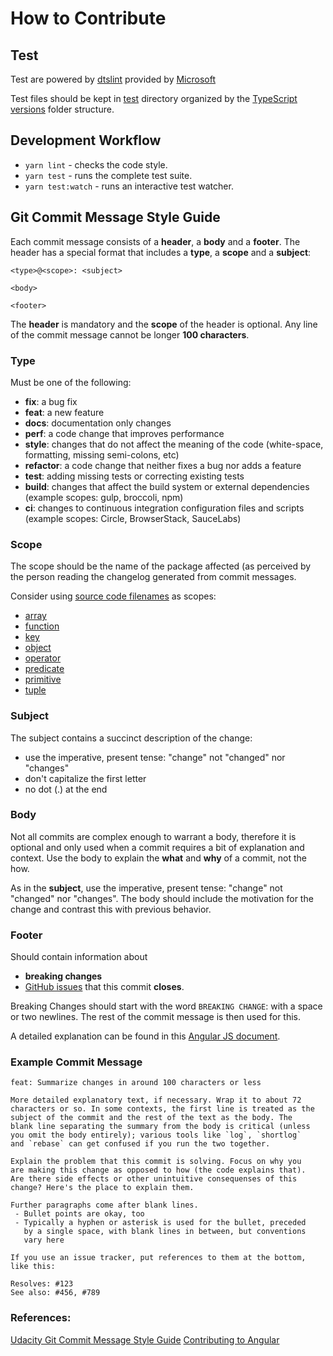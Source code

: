 # How to Contribute

## Test
Test are powered by [dtslint](https://github.com/Microsoft/dtslint) provided by [Microsoft](https://github.com/Microsoft)

Test files should be kept in [test](./test) directory organized by the [TypeScript versions](https://github.com/Microsoft/dtslint#specify-a-typescript-version) folder structure.

## Development Workflow
* `yarn lint` - checks the code style.
* `yarn test` - runs the complete test suite.
* `yarn test:watch` - runs an interactive test watcher.

## Git Commit Message Style Guide
Each commit message consists of a **header**, a **body** and a **footer**. The header has a special format that includes a **type**, a **scope** and a **subject**:
```
<type>@<scope>: <subject>

<body>

<footer>
```
The **header** is mandatory and the **scope** of the header is optional.
Any line of the commit message cannot be longer **100 characters**.

### Type
Must be one of the following:
* **fix**: a bug fix
* **feat**: a new feature
* **docs**: documentation only changes
* **perf**: a code change that improves performance
* **style**: changes that do not affect the meaning of the code (white-space, formatting, missing semi-colons, etc)
* **refactor**: a code change that neither fixes a bug nor adds a feature
* **test**: adding missing tests or correcting existing tests
* **build**: changes that affect the build system or external dependencies (example scopes: gulp, broccoli, npm)
* **ci**: changes to continuous integration configuration files and scripts (example scopes: Circle, BrowserStack, SauceLabs)

### Scope
The scope should be the name of the package affected (as perceived by the person reading the changelog generated from commit messages.

Consider using [source code filenames](./src) as scopes:
* [array](./src/array.d.ts)
* [function](./src/function.d.ts)
* [key](./src/key.d.ts)
* [object](./src/object.d.ts)
* [operator](./src/operator.d.ts)
* [predicate](./src/predicate.d.ts)
* [primitive](./src/primitive.d.ts)
* [tuple](./src/tuple.d.ts)

### Subject
The subject contains a succinct description of the change:
* use the imperative, present tense: "change" not "changed" nor "changes"
* don't capitalize the first letter
* no dot (.) at the end

### Body
Not all commits are complex enough to warrant a body, therefore it is optional and only used when a commit requires a bit of explanation and context. Use the body to explain the **what** and **why** of a commit, not the how.

As in the **subject**, use the imperative, present tense: "change" not "changed" nor "changes". The body should include the motivation for the change and contrast this with previous behavior.

### Footer
Should contain information about
* **breaking changes** 
* [GitHub issues](https://help.github.com/en/articles/closing-issues-using-keywords) that this commit **closes**.

Breaking Changes should start with the word `BREAKING CHANGE`: with a space or two newlines. The rest of the commit message is then used for this.

A detailed explanation can be found in this [Angular JS document](https://docs.google.com/document/d/1QrDFcIiPjSLDn3EL15IJygNPiHORgU1_OOAqWjiDU5Y).

### Example Commit Message
```
feat: Summarize changes in around 100 characters or less

More detailed explanatory text, if necessary. Wrap it to about 72
characters or so. In some contexts, the first line is treated as the
subject of the commit and the rest of the text as the body. The
blank line separating the summary from the body is critical (unless
you omit the body entirely); various tools like `log`, `shortlog`
and `rebase` can get confused if you run the two together.

Explain the problem that this commit is solving. Focus on why you
are making this change as opposed to how (the code explains that).
Are there side effects or other unintuitive consequenses of this
change? Here's the place to explain them.

Further paragraphs come after blank lines.
 - Bullet points are okay, too
 - Typically a hyphen or asterisk is used for the bullet, preceded
   by a single space, with blank lines in between, but conventions
   vary here

If you use an issue tracker, put references to them at the bottom,
like this:

Resolves: #123
See also: #456, #789
```

### References:
[Udacity Git Commit Message Style Guide](https://udacity.github.io/git-styleguide)
[Contributing to Angular](https://github.com/angular/angular/blob/master/CONTRIBUTING.md#-commit-message-guidelines)

